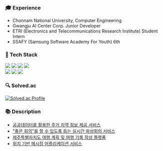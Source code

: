 ### 🎓 Experience
- Chonnam National University, Computer Engineering
- Gwangju AI Center Corp. Junior Developer
- ETRI (Electronics and Telecommunications Research Institute) Student Intern
- SSAFY (Samsung Software Academy For Youth) 6th   
   
### 🎨 Tech Stack
<div>
  <img src="https://img.shields.io/badge/java-EC6813?style=for-the-badge&logo=java&logoColor=white">
  <img src="https://img.shields.io/badge/spring-6DB33F?style=for-the-badge&logo=spring&logoColor=white"> 
  <img src="https://img.shields.io/badge/jpa-00B14F?style=for-the-badge&logo=spring&logoColor=white"> 
  <img src="https://img.shields.io/badge/mysql-028CF0?style=for-the-badge&logo=mysql&logoColor=white"> 
  <br>
  <img src="https://img.shields.io/badge/vue.js-4FC08D?style=for-the-badge&logo=vue.js&logoColor=white"> 
  <img src="https://img.shields.io/badge/vuetify-1867C0?style=for-the-badge&logo=vue.js&logoColor=white"> 
  <img src="https://img.shields.io/badge/bootstrap-7952B3?style=for-the-badge&logo=vue.js&logoColor=white"> 
</div>
   
### 🔍 Solved.ac
[![Solved.ac Profile](http://mazassumnida.wtf/api/v2/generate_badge?boj=kimstacy1996)](https://solved.ac/kimstacy1996/)

### 📚 Description
- [공공데이터를 활용한 주거 지역 정보 제공 서비스](https://github.com/soeunstacykim/happy-house)
- ["좋은 회의"를 할 수 있도록 돕는 실시간 화상회의 서비스](https://github.com/soeunstacykim/beyond-meeting)
- [제주특별자치도 여행 계획 및 여행 기록 작성 플랫폼](https://github.com/soeunstacykim/jeju-planning)
- [위치 기반 메시징 어플리케이션 서비스]()
